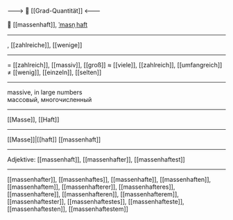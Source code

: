 ---> 🧮 [[Grad-Quantität]] <---

👥 [[massenhaft]], [ˈmasn̩ˌhaft](https://youglish.com/pronounce/massenhaft/german)

---
, [[zahlreiche]], [[wenige]]

---
= [[zahlreich]], [[massiv]], [[groß]]
≈ [[viele]], [[zahlreich]], [[umfangreich]]
≠ [[wenig]], [[einzeln]], [[selten]]

---
massive, in large numbers  
массовый, многочисленный

---
[[Masse]], [[Haft]]

---
[[Masse]]|[[haft]]
[[massenhaft]]


---
Adjektive: [[massenhaft]], [[massenhafter]], [[massenhaftest]]

---
[[massenhafter]], [[massenhaftes]], [[massenhafte]], [[massenhaften]], [[massenhaftem]], [[massenhafterer]], [[massenhafteres]], [[massenhaftere]], [[massenhafteren]], [[massenhafterem]], [[massenhaftester]], [[massenhaftestes]], [[massenhafteste]], [[massenhaftesten]], [[massenhaftestem]]